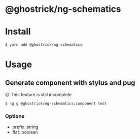 # @ghostrick/ng-schematics


# Install
```bash
$ yarn add @ghostrick/ng-schematics
```
# Usage
## Generate component with stylus and pug
😢 This feature is still incomplete
```bash
$ ng g @ghostrick/ng-schematics:component test
```
### Options
- prefix: string
- flat: boolean
